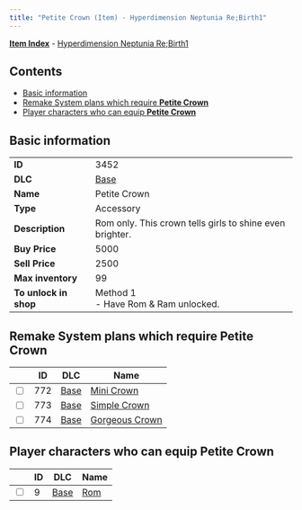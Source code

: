 ```yaml
---
title: "Petite Crown (Item) - Hyperdimension Neptunia Re;Birth1"
---
```


[**Item Index**](/neptunia/rb1/item/index.html) - [Hyperdimension Neptunia Re;Birth1](/neptunia/rb1)

## Contents

- [Basic information](#basic-information)
- [Remake System plans which require **Petite Crown**](#remake-system-plans-which-require-petite-crown)
- [Player characters who can equip **Petite Crown**](#player-characters-who-can-equip-petite-crown)

## Basic information

|   |   |
| -- | -- |
| **ID** | 3452 |
| **DLC** | [Base](/neptunia/rb1/dlc/1-base.html) |
| **Name** | Petite Crown |
| **Type** | Accessory |
| **Description** | Rom only. This crown tells girls to shine even brighter. |
| **Buy Price** | 5000 |
| **Sell Price** | 2500 |
| **Max inventory** | 99 |
| **To unlock in shop** | Method 1<br />- Have Rom & Ram unlocked. |


## Remake System plans which require **Petite Crown**

|    | ID | DLC | Name |
| -- | -- | --- | ---- |
| <input type="checkbox" id="rb1-quest-1-772" class="trackbox" /> | 772 | [Base](/neptunia/rb1/dlc/1-base.html) | [Mini Crown](/neptunia/rb1/quest/1-772-mini-crown.html) |
| <input type="checkbox" id="rb1-quest-1-773" class="trackbox" /> | 773 | [Base](/neptunia/rb1/dlc/1-base.html) | [Simple Crown](/neptunia/rb1/quest/1-773-simple-crown.html) |
| <input type="checkbox" id="rb1-quest-1-774" class="trackbox" /> | 774 | [Base](/neptunia/rb1/dlc/1-base.html) | [Gorgeous Crown](/neptunia/rb1/quest/1-774-gorgeous-crown.html) |


## Player characters who can equip **Petite Crown**

|    | ID | DLC | Name |
| -- | -- | --- | ---- |
| <input type="checkbox" id="rb1-player-1-9" class="trackbox" /> | 9 | [Base](/neptunia/rb1/dlc/1-base.html) | [Rom](/neptunia/rb1/player/1-9-rom.html) |
